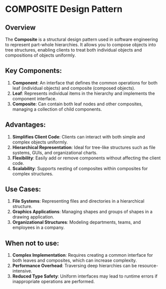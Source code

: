 # COMPOSITE Design Pattern

## Overview
The **Composite** is a structural design pattern used in software engineering to represent part-whole hierarchies. It allows you to compose objects into tree structures, enabling clients to treat both individual objects and compositions of objects uniformly.

## Key Components:
1. **Component**: An interface that defines the common operations for both leaf (individual objects) and composite (composed objects).
2. **Leaf**: Represents individual items in the hierarchy and implements the component interface.
3. **Composite**: Can contain both leaf nodes and other composites, managing a collection of child components.

## Advantages:
1. **Simplifies Client Code**: Clients can interact with both simple and complex objects uniformly.
2. **Hierarchical Representation**: Ideal for tree-like structures such as file systems, GUIs, and organizational charts.
3. **Flexibility**: Easily add or remove components without affecting the client code.
4. **Scalability**: Supports nesting of composites within composites for complex structures.

## Use Cases:
1. **File Systems**: Representing files and directories in a hierarchical structure.
2. **Graphics Applications**: Managing shapes and groups of shapes in a drawing application.
3. **Organizational Structures**: Modeling departments, teams, and employees in a company.

## When not to use:
1. **Complex Implementation**: Requires creating a common interface for both leaves and composites, which can increase complexity.
2. **Performance Overhead**: Traversing deep hierarchies can be resource-intensive.
3. **Reduced Type Safety**: Uniform interfaces may lead to runtime errors if inappropriate operations are performed.
